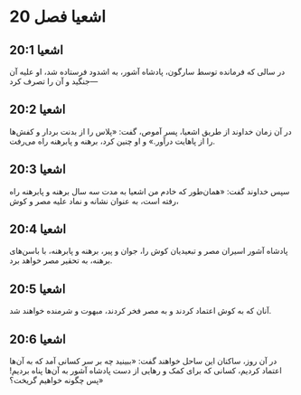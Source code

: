 # اشعیا فصل 20

## اشعیا 20:1
در سالی که فرمانده توسط سارگون، پادشاه آشور، به اشدود فرستاده شد، او علیه آن جنگید و آن را تصرف کرد—

## اشعیا 20:2
در آن زمان خداوند از طریق اشعیا، پسر آموص، گفت: «پلاس را از بدنت بردار و کفش‌ها را از پاهایت درآور.» و او چنین کرد، برهنه و پابرهنه راه می‌رفت.

## اشعیا 20:3
سپس خداوند گفت: «همان‌طور که خادم من اشعیا به مدت سه سال برهنه و پابرهنه راه رفته است، به عنوان نشانه و نماد علیه مصر و کوش،

## اشعیا 20:4
پادشاه آشور اسیران مصر و تبعیدیان کوش را، جوان و پیر، برهنه و پابرهنه، با باسن‌های برهنه، به تحقیر مصر خواهد برد.

## اشعیا 20:5
آنان که به کوش اعتماد کردند و به مصر فخر کردند، مبهوت و شرمنده خواهند شد.

## اشعیا 20:6
در آن روز، ساکنان این ساحل خواهند گفت: «ببینید چه بر سر کسانی آمد که به آن‌ها اعتماد کردیم، کسانی که برای کمک و رهایی از دست پادشاه آشور به آن‌ها پناه بردیم! پس چگونه خواهیم گریخت؟»
